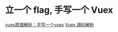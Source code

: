 <!--
Created: Tue Apr 28 2020 20:59:24 GMT+0800 (中国标准时间)
Modified: Tue Apr 28 2020 20:59:24 GMT+0800 (中国标准时间)
-->
<!-- Tag: Vue, js -->

# 立一个 flag, 手写一个 Vuex
[vuex原理解析：手写一个vuex](https://juejin.im/post/5ea7e5195188256d667f77e1#heading-10)
[Vuex 源码解析](https://juejin.im/post/59f66bd7f265da432d275d30#heading-4)
